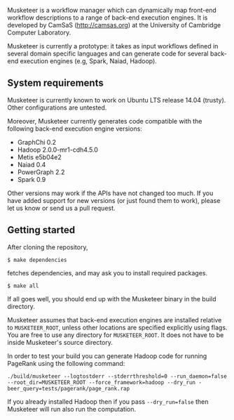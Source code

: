 Musketeer is a workflow manager which can dynamically map front-end workflow
descriptions to a range of back-end execution engines. It is developed by
CamSaS (http://camsas.org) at the University of Cambridge Computer Laboratory.

Musketeer is currently a prototype: it takes as input workflows defined in
several domain specific languages and can generate code for several
back-end execution engines (e.g, Spark, Naiad, Hadoop).

## System requirements

Musketeer is currently known to work on Ubuntu LTS release 14.04 (trusty). Other
configurations are untested.

Moreover, Musketeer currently generates code compatible with the following
back-end execution engine versions:
 * GraphChi 0.2
 * Hadoop 2.0.0-mr1-cdh4.5.0
 * Metis e5b04e2
 * Naiad 0.4
 * PowerGraph 2.2
 * Spark 0.9

Other versions may work if the APIs have not changed too much. If you have added
support for new versions (or just found them to work), please let us know or
send us a pull request.

## Getting started

After cloning the repository,

```console
$ make dependencies
```

fetches dependencies, and may ask you to install required packages.

```console
$ make all
```
If all goes well, you should end up with the Musketeer binary in the build
directory.

Musketeer assumes that back-end execution engines are installed relative to
`MUSKETEER_ROOT`, unless other locations are specified explicitly using flags.
You are free to use any directory for `MUSKETEER_ROOT`. It does not have to be
inside Musketeer's source directory.

In order to test your build you can generate Hadoop code for running PageRank
using the following command:

```console
./build/musketeer --logtostderr --stderrthreshold=0 --run_daemon=false --root_dir=MUSKETEER_ROOT --force_framework=hadoop --dry_run -beer_query=tests/pagerank/page_rank.rap
```
If you already installed Hadoop then if you pass `--dry_run=false` then
Musketeer will run also run the computation.
